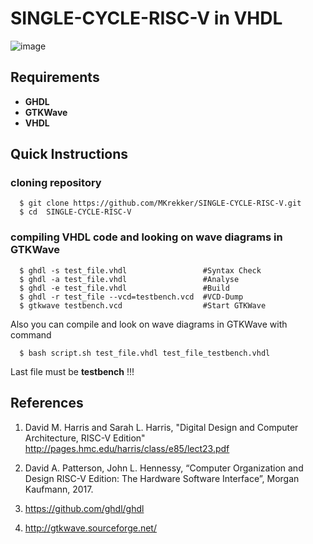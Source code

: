 # SINGLE-CYCLE-RISC-V in VHDL

![image](https://user-images.githubusercontent.com/88595269/128730771-560da5b6-f33b-410c-bc03-2dc68f2c748e.png)

## Requirements
* **GHDL**
* **GTKWave**
* **VHDL**

## Quick Instructions

### cloning repository

      $ git clone https://github.com/MKrekker/SINGLE-CYCLE-RISC-V.git  
      $ cd  SINGLE-CYCLE-RISC-V  

### compiling VHDL code and looking on wave diagrams in GTKWave

      $ ghdl -s test_file.vhdl                 #Syntax Check  
      $ ghdl -a test_file.vhdl                 #Analyse  
      $ ghdl -e test_file.vhdl                 #Build   
      $ ghdl -r test_file --vcd=testbench.vcd  #VCD-Dump  
      $ gtkwave testbench.vcd                  #Start GTKWave  

Also you can compile and look on wave diagrams in GTKWave with command  
  
      $ bash script.sh test_file.vhdl test_file_testbench.vhdl  
 
Last file must be **testbench** !!!   

## References

1. David M. Harris and Sarah L. Harris, "Digital Design and Computer Architecture, RISC-V Edition" 
http://pages.hmc.edu/harris/class/e85/lect23.pdf

2. David A. Patterson, John L. Hennessy, “Computer Organization and Design RISC-V Edition: The Hardware Software Interface”, Morgan Kaufmann, 2017.

3. https://github.com/ghdl/ghdl  

4. http://gtkwave.sourceforge.net/
